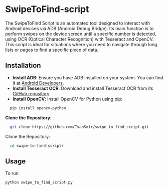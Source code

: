 
# SwipeToFind-script

The SwipeToFind Script is an automated tool designed to interact with Android devices via ADB (Android Debug Bridge). Its main function is to perform swipes on the device screen until a specific number is detected, using OCR (Optical Character Recognition) with Tesseract and OpenCV. This script is ideal for situations where you need to navigate through long lists or pages to find a specific piece of data.

## Installation

- **Install ADB**: Ensure you have ADB installed on your system. You can find it at [Android Developers](https://developer.android.com/studio/command-line/adb).
- **Install Tesseract OCR**: Download and install Tesseract OCR from its [GitHub repository](https://github.com/tesseract-ocr/tesseract).
- **Install OpenCV**: Install OpenCV for Python using pip:
```bash
  pip install opencv-python
```
**Clone the Repository**:
```bash
  git clone https://github.com/IvanSmir/swipe_to_find_script.git
```
Clone the Repository:
```bash
  cd swipe-to-find-scriptr
```

## Usage

To run 

```bash
python swipe_to_find_script.py
```


